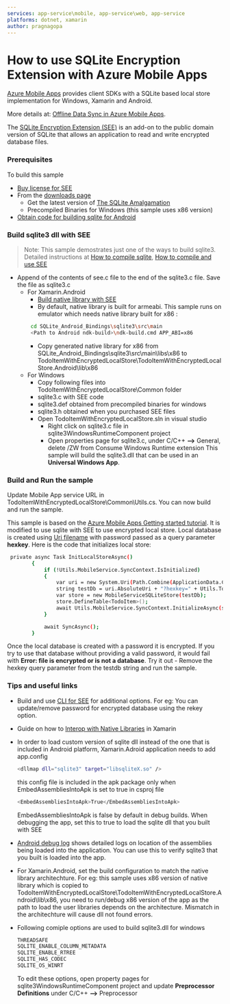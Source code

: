 ```yaml
---
services: app-service\mobile, app-service\web, app-service
platforms: dotnet, xamarin
author: pragnagopa
---
```

# How to use SQLite Encryption Extension with Azure Mobile Apps

[Azure Mobile Apps](https://azure.microsoft.com/en-us/documentation/articles/app-service-mobile-value-prop/) provides client SDKs with a SQLite based local store implementation for Windows, Xamarin and Android.

More details at: [Offline Data Sync in Azure Mobile Apps](https://azure.microsoft.com/en-us/documentation/articles/app-service-mobile-offline-data-sync).

The [SQLite Encryption Extension (SEE)](http://www.hwaci.com/sw/sqlite/see.html) is an add-on to the public domain version of SQLite that allows an application to read and write encrypted database files.

### Prerequisites
To build this sample
* [Buy license for SEE](http://www.hwaci.com/cgi-bin/see-step1)
* From the [downloads page](https://www.sqlite.org/download.html)
    * Get the latest version of [The SQLite Amalgamation](https://www.sqlite.org/amalgamation.html)
    * Precompiled Binaries for Windows (this sample uses x86 version)
* [Obtain code for building sqlite for Android](https://www.sqlite.org/android/doc/trunk/www/install.wiki#obtaincode)
    
### Build sqlite3 dll with SEE 
> Note: This sample demostrates just one of the ways to build sqlite3. Detailed instructions at
> [How to compile sqlite](https://www.sqlite.org/howtocompile.html), [How to compile and use SEE](https://www.sqlite.org/see/doc/trunk/www/readme.wiki)
* Append of the contents of see.c file to the end of the sqlite3.c file. Save the file as sqlite3.c
    * For Xamarin.Android
        * [Build native library with SEE](https://www.sqlite.org/android/doc/trunk/www/see.wiki)
        * By default, native library is built for armeabi. This sample runs on emulator which needs native library built for x86 :
      ```sh           
       cd SQLite_Android_Bindings\sqlite3\src\main
       <Path to Android ndk-build>\ndk-build.cmd APP_ABI=x86
      ```
      * Copy generated native library for x86 from SQLite_Android_Bindings\sqlite3\src\main\libs\x86 to TodoItemWithEncryptedLocalStore\TodoItemWithEncryptedLocalStore.Android\lib\x86
    * For Windows      
       *  Copy following files into TodoItemWithEncryptedLocalStore\Common folder
         * sqlite3.c with SEE code
         * sqlite3.def obtained from precompiled binaries for windows
         * sqlite3.h obtained when you purchased SEE files
       * Open TodoItemWithEncryptedLocalStore.sln in visual studio
         * Right click on sqlite3.c file in sqlite3WindowsRuntimeComponent project
         * Open properties page for sqlite3.c, under C/C++ **-->** General, delete /ZW from Consume Windows Runtime extension
    This sample will build the sqlite3.dll that can be used in an **Universal Windows App**.

### Build and Run the sample
Update Mobile App service URL in TodoItemWithEncryptedLocalStore\Common\Utils.cs. You can now build and run the sample.

This sample is based on the [Azure Mobile Apps Getting started tutorial](https://azure.microsoft.com/en-us/documentation/articles/app-service-mobile-xamarin-android-get-started/). It is modified to use sqlite with SEE to use encrypted local store. Local database is created using [Uri filename](https://www.sqlite.org/uri.html) with password passed as a query parameter **hexkey**. Here is the code that initializes local store:

```sh
 private async Task InitLocalStoreAsync()
        {
            if (!Utils.MobileService.SyncContext.IsInitialized)
            {
                var uri = new System.Uri(Path.Combine(ApplicationData.Current.LocalFolder.Path,"testSee.db"));
                string testDb = uri.AbsoluteUri + "?hexkey=" + Utils.ToHexString("Hello");
                var store = new MobileServiceSQLiteStore(testDb);
                store.DefineTable<TodoItem>();
                await Utils.MobileService.SyncContext.InitializeAsync(store);
            }

            await SyncAsync();
        }
```

Once the local database is created with a password it is encrypted. If you try to use that database without providing a valid password, it would fail with **Error: file is encrypted or is not a database**.  Try it out - Remove the hexkey query parameter from the testdb string and run the sample.

### Tips and useful links
* Build and use [CLI for SEE](https://www.sqlite.org/see/doc/trunk/www/readme.wiki) for additional options. For eg: You can update/remove password for encrypted database using the rekey option.
* Guide on how to [Interop with Native Libraries](http://www.mono-project.com/docs/advanced/pinvoke/) in Xamarin
* In order to load custom version of sqlite dll instead of the one that is included in Android platform, Xamarin.Adroid application needs to add app.config
    ```sh
    <dllmap dll="sqlite3" target="libsqliteX.so" />
    ```
    this config file is included in the apk package only when EmbedAssembliesIntoApk is set to true in csproj file
    ```sh
    <EmbedAssembliesIntoApk>True</EmbedAssembliesIntoApk>
    ```
    EmbedAssembliesIntoApk is false by default in debug builds. When debugging the app, set this to true to load the sqlite      dll that you built with SEE

* [Android debug log](https://developer.xamarin.com/guides/android/deployment,_testing,_and_metrics/android_debug_log/) shows  detailed logs on location of the assemblies being loaded into the application. You can use this to verify sqlite3 that you built is loaded into the app.

* For Xamarin.Android, set the build configuration to match the native library architechture. For eg: this sample uses x86 version of native library which is copied to TodoItemWithEncryptedLocalStore\TodoItemWithEncryptedLocalStore.Android\lib\x86, you need to run/debug x86 version of the app as the path to load the user libraries depends on the architecture. Mismatch in the architechture will cause dll not found errors.

* Following comiple options are used to build sqlite3.dll for windows
    ```sh
    THREADSAFE
    SQLITE_ENABLE_COLUMN_METADATA
    SQLITE_ENABLE_RTREE
    SQLITE_HAS_CODEC
    SQLITE_OS_WINRT
    ```
    To edit these options, open property pages for sqlite3WindowsRuntimeComponent project and update **Preprocessor Definitions** under C/C++ **-->** Preprocessor
    
